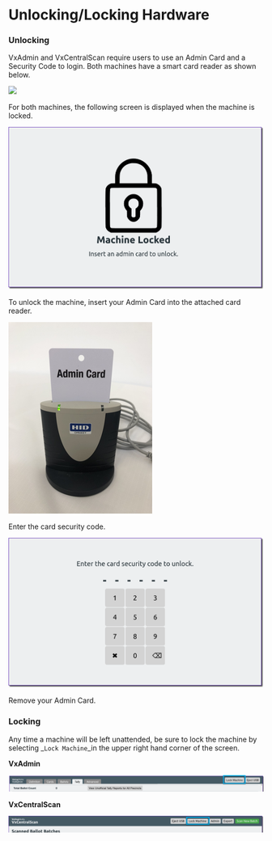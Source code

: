 # Unlocking/Locking Hardware

### Unlocking

VxAdmin and VxCentralScan require users to use an Admin Card and a Security Code to login. Both machines have a smart card reader as shown below.

![](../.gitbook/assets/PXL\_20220216\_010856279.PORTRAIT.jpg)

For both machines, the following screen is displayed when the machine is locked.

![](<../.gitbook/assets/image (149) (1).png>)

To unlock the machine, insert your Admin Card into the attached card reader.

![](<../.gitbook/assets/image (143).png>)

Enter the card security code.

![](<../.gitbook/assets/image (165) (1).png>)

Remove your Admin Card.

### Locking

Any time a machine will be left unattended, be sure to lock the machine by selecting _`Lock Machine`_in the upper right hand corner of the screen.

**VxAdmin**

![](<../.gitbook/assets/image (188).png>)

**VxCentralScan**

![](<../.gitbook/assets/image (142).png>)

